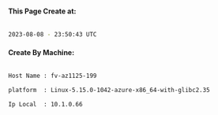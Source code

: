 
   
#### This Page Create at:

```bash

2023-08-08 - 23:50:43 UTC

```

#### Create By Machine:

```bash

Host Name : fv-az1125-199

platform  : Linux-5.15.0-1042-azure-x86_64-with-glibc2.35

Ip Local  : 10.1.0.66

```

